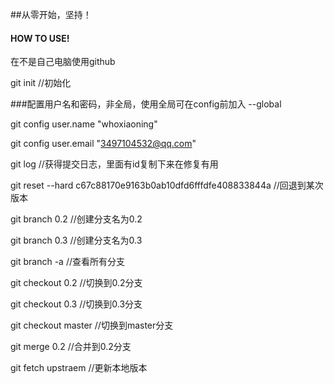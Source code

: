 ##从零开始，坚持！
#### HOW TO USE!
在不是自己电脑使用github

git init	//初始化

###配置用户名和密码，非全局，使用全局可在config前加入 --global

git config user.name "whoxiaoning"

git config user.email "3497104532@qq.com"

git log 	//获得提交日志，里面有id复制下来在修复有用

git reset --hard c67c88170e9163b0ab10dfd6fffdfe408833844a 	//回退到某次版本

git branch 0.2	//创建分支名为0.2

git branch 0.3 	//创建分支名为0.3

git branch -a		//查看所有分支

git checkout 0.2		//切换到0.2分支

git checkout 0.3		//切换到0.3分支

git checkout master	//切换到master分支

git merge 0.2		//合并到0.2分支

git fetch upstraem  //更新本地版本

